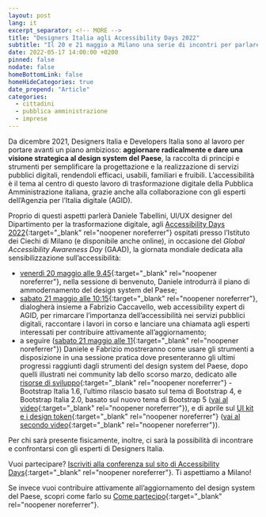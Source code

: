 ```yaml
---
layout: post
lang: it
excerpt_separator: <!-- MORE -->
title: "Designers Italia agli Accessibility Days 2022"
subtitle: "Il 20 e 21 maggio a Milano una serie di incontri per parlare di design system, accessibilità e inclusività delle tecnologie digitali"
date: 2022-05-17 14:00:00 +0200
pinned: false
nodate: false
homeBottomLink: false
homeHideCategories: true
date_prepend: "Article"
categories:
  - cittadini
  - pubblica amministrazione
  - imprese
---
```


<!-- MORE -->
Da dicembre 2021, Designers Italia e Developers Italia sono al lavoro per portare avanti un piano ambizioso: **aggiornare radicalmente e dare una visione strategica al design system del Paese**, la raccolta di principi e strumenti per semplificare la progettazione e la realizzazione di servizi pubblici digitali, rendendoli efficaci, usabili, familiari e fruibili. L’accessibilità è il tema al centro di questo lavoro di trasformazione digitale della Pubblica Amministrazione italiana, grazie anche alla collaborazione con gli esperti dell’Agenzia per l’Italia digitale (AGID). 

Proprio di questi aspetti parlerà Daniele Tabellini, UI/UX designer del Dipartimento per la trasformazione digitale, agli [Accessibility Days 2022](https://accessibilitydays.it/2022/it/){:target="_blank" rel="noopener noreferrer"} ospitati presso l’Istituto dei Ciechi di Milano (e disponibile anche online), in occasione del *Global Accessibility Awareness Day* (GAAD), la giornata mondiale dedicata alla sensibilizzazione sull’accessibilità:

* [venerdì 20 maggio alle 9.45](https://accessibilitydays.it/2022/it/programma/agenda-venerdi-sessioni/){:target="_blank" rel="noopener noreferrer"}, nella sessione di benvenuto, Daniele introdurrà il piano di ammodernamento del design system del Paese; 
* [sabato 21 maggio alle 10:15](https://accessibilitydays.it/2022/lectures/design-system-paese-parte1/){:target="_blank" rel="noopener noreferrer"}, dialogherà insieme a Fabrizio Caccavello, web accessibility expert di AGID, per rimarcare l’importanza dell’accessibilità nei servizi pubblici digitali, raccontare i lavori in corso e lanciare una chiamata agli esperti interessati per contribuire attivamente all’aggiornamento; 
* a seguire ([sabato 21 maggio alle 11](https://accessibilitydays.it/2022/lectures/design-system-paese-parte2/){:target="_blank" rel="noopener noreferrer"}) Daniele e Fabrizio mostreranno come usare gli strumenti a disposizione in una sessione pratica dove presenteranno gli ultimi progressi raggiunti dagli strumenti del design system del Paese, dopo quelli illustrati nei community lab dello scorso marzo, dedicato alle [risorse di sviluppo](https://designers.italia.it/notizie/Accessibilita-migliorata-con-bootstrap-italia/){:target="_blank" rel="noopener noreferrer"} - Bootstrap Italia 1.6, l’ultimo rilascio basato sul tema di Bootstrap 4, e Bootstrap Italia 2.0, basato sul nuovo tema di Bootstrap 5 ([vai al video](https://www.youtube.com/watch?v=dQVy8DLPJbY&list=PLLZQsns4g-N5Eu8xv0L-iYhGU-IWBQSTL&index=13&t=6s){:target="_blank" rel="noopener noreferrer"}), e di aprile sul [UI kit e i design token](https://designers.italia.it/notizie/Community-lab-a-che-punto-siamo-con-UIkit-design-token/){:target="_blank" rel="noopener noreferrer"} ([vai al secondo video](https://www.youtube.com/watch?v=1UKjfSyox-k&list=PLLZQsns4g-N5Eu8xv0L-iYhGU-IWBQSTL&index=14&t=1s){:target="_blank" rel="noopener noreferrer"}).

Per chi sarà presente fisicamente, inoltre, ci sarà la possibilità di incontrare e confrontarsi con gli esperti di Designers Italia.

Vuoi partecipare? [Iscriviti alla conferenza sul sito di Accessibility Days](https://accessibilitydays.it/2022/it/){:target="_blank" rel="noopener noreferrer"}. Ti aspettiamo a Milano!

Se invece vuoi contribuire attivamente all’aggiornamento del design system del Paese, scopri come farlo su [Come partecipo](https://come-partecipo.italia.it/){:target="_blank" rel="noopener noreferrer"}.
